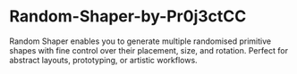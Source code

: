 # Random-Shaper-by-Pr0j3ctCC
Random Shaper enables you to generate multiple randomised primitive shapes with fine control over their placement, size, and rotation. Perfect for abstract layouts, prototyping, or artistic workflows.
